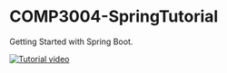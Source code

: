 # COMP3004-SpringTutorial
Getting Started with Spring Boot.


[![Tutorial video](https://img.youtube.com/vi/https://youtu.be/CKS2JAdr2jo/0.jpg)](https://www.youtube.com/watch?v=https://youtu.be/CKS2JAdr2jo)

